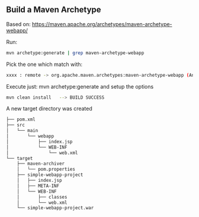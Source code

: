 ## Build a Maven Archetype

Based on: 
https://maven.apache.org/archetypes/maven-archetype-webapp/

Run: 
```sh
mvn archetype:generate | grep maven-archetype-webapp
```
Pick the one which match with: 
```sh
xxxx : remote -> org.apache.maven.archetypes:maven-archetype-webapp (An archetype which contains a sample Maven Webapp project.)
```

Execute just: mvn archetype:generate and setup the options

```sh
mvn clean install   --> BUILD SUCCESS
```

A new target directory was created

```sh
├── pom.xml
├── src
│   └── main
│       └── webapp
│           ├── index.jsp
│           └── WEB-INF
│               └── web.xml
└── target
    ├── maven-archiver
    │   └── pom.properties
    ├── simple-webapp-project
    │   ├── index.jsp
    │   ├── META-INF
    │   └── WEB-INF
    │       ├── classes
    │       └── web.xml
    └── simple-webapp-project.war
```

